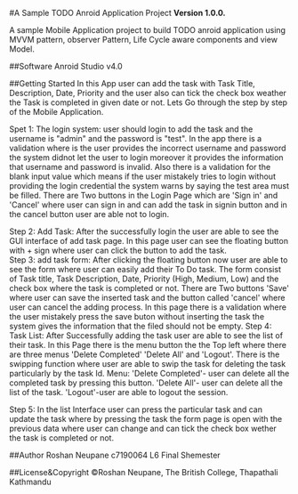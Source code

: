 #A Sample TODO Anroid Application Project
**Version 1.0.0.**

A sample Mobile Application project to build TODO anroid application using MVVM pattern, observer Pattern, 
Life Cycle aware components and view Model.

##Software
Anroid Studio v4.0

##Getting Started
In this App user can add the task with Task Title, Description, Date, Priority and the user also can tick the check box weather the 
Task is completed in given date or not. Lets Go through the step by step of the Mobile Application.

Spet 1:
The login system: user should login to add the task and the username is "admin" and the password is "test". In the app there is a validation 
		  where is the user provides the incorrect username and password the system didnot let the user to login moreover it provides 
		  the information that username and password is invalid.
		  Also there is a validation for the blank input value which means if the user mistakely tries to login without providing
		  the login credential the system warns by saying the test area must be filled.
		  There are Two buttons in the Login Page which are 'Sign in' and 'Cancel' where user can sign in and can add the task in signin button 
                  and in the cancel button user are able not to login.

Step 2:
Add Task: After the successfully login the user are able to see the GUI interface of add task page. In this page user can see the floating button
	  with + sign where user can click the button to add the task.  
Step 3:
add task form: After clicking the floating button now user are able to see the form where user can easily add their To Do task.
	       The form consist of Task title, Task Description, Date, Priority (High, Medium, Low) and the check box where the task is completed or not.
	       There are Two buttons 'Save' where user can save the inserted task and the button called 'cancel' where user can cancel the adding process.
	       In this page there is a validation where the user mistakely press the save buton without inserting the task the system gives the information
	       that the filed should not be empty. 
Step 4:
Task List: After Successfully adding the task user are able to see the list of their task. In this Page there is the menu button the the Top left where there
	   are three menus 'Delete Completed' 'Delete All' and 'Logout'. There is the swipping function where user are able to swip the task for deleting the task 
	   particularly by the task Id.
	   Menu: 'Delete Completed'- user can delete all the completed task by pressing this button.
		 'Delete All'- user can delete all the list of the task.
		 'Logout'-user are able to logout the session.
		 
Step 5: In the list Interface user can press the particular task and can update the task where by pressing the task the form page is open with the previous data 
	where user  can change and can tick the check box wether the task is completed or not.  
 	
 

##Author
Roshan Neupane
c7190064
L6 Final Shemester

##License&Copyright
©Roshan Neupane, The British College, Thapathali Kathmandu



 

